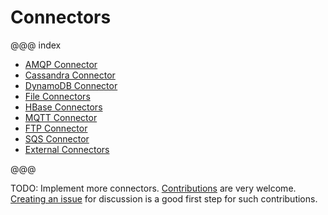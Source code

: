# Connectors

@@@ index

* [AMQP Connector](amqp.md)
* [Cassandra Connector](cassandra.md)
* [DynamoDB Connector](dynamodb.md)
* [File Connectors](file.md)
* [HBase Connectors](hbase.md)
* [MQTT Connector](mqtt.md)
* [FTP Connector](ftp.md)
* [SQS Connector](sqs.md)
* [External Connectors](external-connectors.md)

@@@

TODO: Implement more connectors. [Contributions](https://github.com/akka/alpakka/blob/master/CONTRIBUTING.md) are very welcome.
[Creating an issue](https://github.com/akka/alpakka/issues) for discussion is a good first step for such contributions.

